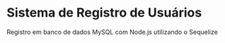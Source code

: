 # Sistema de Registro de Usuários
Registro em banco de dados MySQL com Node.js utilizando o Sequelize
